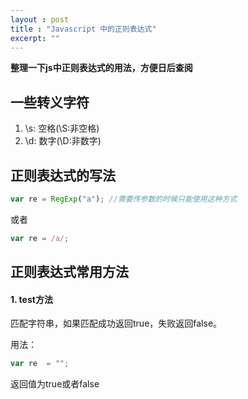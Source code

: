 ```yaml
---
layout : post
title : "Javascript 中的正则表达式"
excerpt: ""
---
```


**整理一下js中正则表达式的用法，方便日后查阅**

## 一些转义字符

1. \s:	空格(\S:非空格)
2. \d:	数字(\D:非数字)

## 正则表达式的写法

```javascript	
var re = RegExp("a"); //需要传参数的时候只能使用这种方式
```
	
或者	

```javascript
var re = /a/;
```

## 正则表达式常用方法	

#### 1. test方法	

匹配字符串，如果匹配成功返回true，失败返回false。
	
用法： 	

```JavaScript	
var re  = ""; 
```

返回值为true或者false







